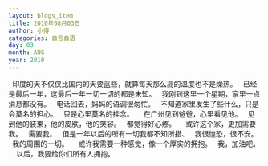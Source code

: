 ```yaml
---
layout: blogs_item
title: 2010年08月03日
author: 小傅
categories: 自言自语
day: 03
month: AUG
year: 2010
---
```




&nbsp;
印度的天不仅仅比国内的天要蓝些，就算每天那么高的温度也不是燥热。
&nbsp; 已经是最后一年，这最后一年一切一切的都是未知。
&nbsp; 我刚到这里一个星期，家里一点消息都没有。
&nbsp; 电话回去，妈妈的语调很匆忙。
&nbsp; 不知道家里发生了些什么，只是会莫名的担心。
&nbsp; 只是心里莫名的挂念。
&nbsp;
&nbsp; 在广州见到爸爸，心里看见他。
&nbsp; 见到他的装束，他的皮肤，他的笑容。
&nbsp; 都觉得好心疼。
&nbsp;
&nbsp; 或许这个家，更加需要我。
&nbsp; 需要我。
&nbsp; 但是一年以后的所有一切我都不知所措、
&nbsp; 我很惶恐，很不安。
&nbsp; 我的周围的一切。
&nbsp;
&nbsp; 或许我需要一种感觉，像一个厚实的拥抱。
&nbsp; 我，加油吧。
&nbsp;
&nbsp; 以后，我要给你们所有人拥抱。


